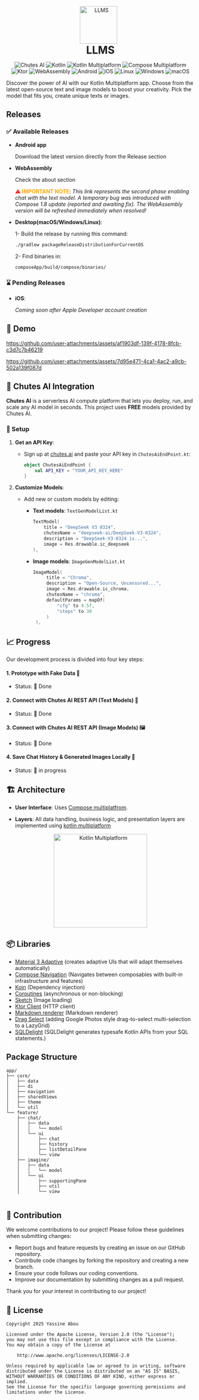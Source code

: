 <div align="center">  
 <img src="https://imgur.com/mVICjDJ.png" alt="LLMS" style="width: 100px; height: 100px; object-fit: contain; margin-right: 10px;">
 <h1 style="display: inline-block; margin: 0; vertical-align: middle; text-align: center; width: 100%;">LLMS</h1>  
</div>

<p align="center">
<img src="https://img.shields.io/badge/Chutes%20AI-000000?logo=ai&logoColor=white&color=000000" alt="Chutes AI">
<img src="https://img.shields.io/badge/Kotlin-7F52FF?style=flat&logo=kotlin&logoColor=white" alt="Kotlin">
<img src="https://img.shields.io/badge/Kotlin%20Multiplatform-7F52FF?style=flat&logo=kotlin&logoColor=white" alt="Kotlin Multiplatform">
<img src="https://img.shields.io/badge/Compose%20Multiplatform-4285F4?logo=jetpack-compose&logoColor=white" alt="Compose Multiplatform">
<img src="https://img.shields.io/badge/Ktor-0099FF?logo=ktor&logoColor=white" alt="Ktor">
<img src="https://img.shields.io/badge/WebAssembly-654FF0?logo=webassembly&logoColor=white" alt="WebAssembly">
<img src="https://img.shields.io/badge/Android-3DDC84?logo=android" alt="Android">
<img src="https://img.shields.io/badge/iOS-000000?logo=apple" alt="iOS">
<img src="https://img.shields.io/badge/Linux-FCC624?logo=linux&logoColor=black" alt="Linux">
<img src="https://img.shields.io/badge/Windows-0078D6?logo=windows" alt="Windows">
<img src="https://img.shields.io/badge/macOS-808080?logo=apple" alt="macOS">
</p>

Discover the power of AI with our Kotlin Multiplatform app. Choose from the latest open-source text and image models to boost your creativity. Pick the model that fits you, create unique texts or images.

## Releases
### ✅ Available Releases
- **Android app**
   
  Download the latest version directly from the Release section

- **WebAssembly**
  
  Check the about section  

  <span style="color: red;">⚠️</span> **<span style="color: orange;">IMPORTANT NOTE</span>**: *This link represents the second phase enabling chat with the text model. A temporary bug was introduced with Compose 1.8 update (reported and awaiting fix). The WebAssembly version will be refreshed immediately when resolved!*

- **Desktop(macOS/Windows/Linux)**:
  
  1- Build the release by running this command:  
     ```bash
     ./gradlew packageReleaseDistributionForCurrentOS
     ```
  2- Find binaries in:  
     ```bash
     composeApp/build/compose/binaries/
     ```
### ⌛ Pending Releases
- **iOS**:
  
  *Coming soon after Apple Developer account creation*


## 🎨 Demo

https://github.com/user-attachments/assets/af1903df-139f-4178-8fcb-c3d7c7b46219

https://github.com/user-attachments/assets/7d95e471-4ca1-4ac2-a9cb-502a139f087d

## 🤖 Chutes AI Integration

**Chutes AI** is a serverless AI compute platform that lets you deploy, run, and scale any AI model in seconds. This project uses **FREE** models provided by Chutes AI.  

### 🔧 Setup  
1. **Get an API Key**:  
   - Sign up at [chutes.ai](https://chutes.ai/) and paste your API key in `ChutesAiEndPoint.kt`:  
     ```kotlin  
     object ChutesAiEndPoint {  
         val API_KEY = "YOUR_API_KEY_HERE"  
     }  
     ```  

2. **Customize Models**:  
   - Add new or custom models by editing:
     
     - **Text models**: `TextGenModelList.kt`  
       ```kotlin  
       TextModel(  
           title = "DeepSeek V3 0324",  
           chutesName = "deepseek-ai/DeepSeek-V3-0324",  
           description = "DeepSeek-V3-0324 is...",  
           image = Res.drawable.ic_deepseek  
       ),  
       ```
       
     - **Image models**: `ImageGenModelList.kt`
       ```kotlin  
       ImageModel(
            title = "Chroma",
            description = "Open-Source, Uncensored...",
            image = Res.drawable.ic_chroma,
            chutesName = "chroma",
            defaultParams = mapOf(
                "cfg" to 4.5f,
                "steps" to 30
            )
        ),  
       ```

## 📈 Progress

Our development process is divided into four key steps:

#### 1. Prototype with Fake Data 🚧
- Status: 🎯 Done

#### 2. Connect with Chutes AI REST API (Text Models) 📝 
- Status: 🎯 Done 
#### 3. Connect with Chutes AI REST API (Image Models) 🖼️  
- Status: 🎯 Done 

#### 4. Save Chat History & Generated Images Locally 💾  
- Status: 🔄 in progress


## 🏗️ Architecture

- **User Interface**:
  Uses [Compose multiplatfrom](https://www.jetbrains.com/lp/compose-multiplatform/).

- **Layers**: All data handling, business logic, and presentation layers are implemented
  using [kotlin multiplatform](https://www.jetbrains.com/kotlin-multiplatform/)

<p align="center">
  <img src="https://miro.medium.com/v2/resize:fit:2552/1*0MUE4D4nlEITAUyOTZ1zcg.png" alt="Kotlin Multiplatform" width="250">
</p>

## 📦 Libraries

- [Material 3 Adaptive](https://www.jetbrains.com/help/kotlin-multiplatform-dev/whats-new-compose-170.html#across-platforms) (creates adaptive UIs that will adapt themselves automatically)
- [Compose Navigation](https://www.jetbrains.com/help/kotlin-multiplatform-dev/compose-navigation-routing.html) (Navigates between composables with built-in infrastructure and features)
- [Koin](https://insert-koin.io/docs/reference/koin-compose/compose/) (Dependency injection)
- [Coroutines](https://github.com/Kotlin/kotlinx.coroutines) (asynchronous or non-blocking)
- [Sketch](https://github.com/panpf/sketch) (Image loading)
- [Ktor Client](https://ktor.io/docs/full-stack-development-with-kotlin-multiplatform.html) (HTTP client)
- [Markdown renderer](https://github.com/mikepenz/multiplatform-markdown-renderer) (Markdown renderer)
- [Drag Select](https://github.com/jordond/drag-select-compose) (adding Google Photos style drag-to-select multi-selection to a LazyGrid)
- [SQLDelight](https://sqldelight.github.io/sqldelight/2.1.0/) (SQLDelight generates typesafe Kotlin APIs from your SQL statements.)

## Package Structure
```  
app/  
├── core/
│   ├── data  
│   ├── di  
│   ├── navigation  
│   ├── sharedViews  
│   ├── theme  
│   └── util  
└── feature/  
    ├── chat/  
    │   ├── data  
    │   │   └── model  
    │   └── ui  
    │       ├── chat  
    │       ├── history  
    │       ├── listDetailPane  
    │       └── view  
    ├── imagine/  
    │   ├── data  
    │   │   └── model  
    │   └── ui  
    │       ├── supportingPane  
    │       ├── util  
    │       └── view  
    
``` 

## 🤝 Contribution

We welcome contributions to our project! Please follow these guidelines when submitting changes:

- Report bugs and feature requests by creating an issue on our GitHub repository.
- Contribute code changes by forking the repository and creating a new branch.
- Ensure your code follows our coding conventions.
- Improve our documentation by submitting changes as a pull request.

Thank you for your interest in contributing to our project!

## 📜 License

```
Copyright 2025 Yassine Abou 
  
Licensed under the Apache License, Version 2.0 (the "License");  
you may not use this file except in compliance with the License.  
You may obtain a copy of the License at  
  
    http://www.apache.org/licenses/LICENSE-2.0  
  
Unless required by applicable law or agreed to in writing, software  
distributed under the License is distributed on an "AS IS" BASIS,  
WITHOUT WARRANTIES OR CONDITIONS OF ANY KIND, either express or implied.  
See the License for the specific language governing permissions and  
limitations under the License.
